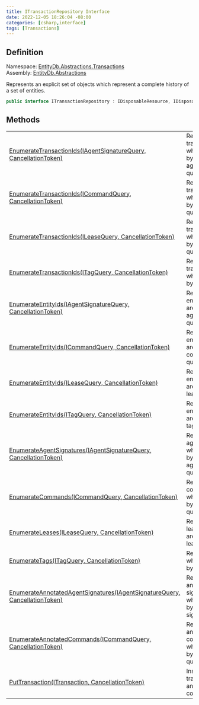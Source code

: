 ```yaml
---
title: ITransactionRepository Interface
date: 2022-12-05 18:26:04 -08:00
categories: [csharp,interface]
tags: [Transactions]
---
```


## Definition
Namespace: <a href='/posts/csharp.namespace.entitydb.abstractions.transactions/'>EntityDb.Abstractions.Transactions</a><br />
Assembly: <a href='/posts/csharp.assembly.entitydb.abstractions/'>EntityDb.Abstractions</a><br />

Represents an explicit set of objects which represent a complete history of a set of entities.

```cs
public interface ITransactionRepository : IDisposableResource, IDisposable, IAsyncDisposable
```
## Methods
<table><tr><td><!--/posts/csharp.notimplemented.entitydb.abstractions.transactions.itransactionrepository.enumeratetransactionids/--><a href='#'>EnumerateTransactionIds(IAgentSignatureQuery, CancellationToken)</a></td><td>
Returns the transaction ids which are found by a agentSignature query.
</td></tr><tr><td><!--/posts/csharp.notimplemented.entitydb.abstractions.transactions.itransactionrepository.enumeratetransactionids/--><a href='#'>EnumerateTransactionIds(ICommandQuery, CancellationToken)</a></td><td>
Returns the transaction ids which are found by a command query.
</td></tr><tr><td><!--/posts/csharp.notimplemented.entitydb.abstractions.transactions.itransactionrepository.enumeratetransactionids/--><a href='#'>EnumerateTransactionIds(ILeaseQuery, CancellationToken)</a></td><td>
Returns the transaction ids which are found by a lease query.
</td></tr><tr><td><!--/posts/csharp.notimplemented.entitydb.abstractions.transactions.itransactionrepository.enumeratetransactionids/--><a href='#'>EnumerateTransactionIds(ITagQuery, CancellationToken)</a></td><td>
Returns the transaction ids which are found by a tag query.
</td></tr><tr><td><!--/posts/csharp.notimplemented.entitydb.abstractions.transactions.itransactionrepository.enumerateentityids/--><a href='#'>EnumerateEntityIds(IAgentSignatureQuery, CancellationToken)</a></td><td>
Returns the entity ids which are found by a agentSignature query.
</td></tr><tr><td><!--/posts/csharp.notimplemented.entitydb.abstractions.transactions.itransactionrepository.enumerateentityids/--><a href='#'>EnumerateEntityIds(ICommandQuery, CancellationToken)</a></td><td>
Returns the entity ids which are found by a command query.
</td></tr><tr><td><!--/posts/csharp.notimplemented.entitydb.abstractions.transactions.itransactionrepository.enumerateentityids/--><a href='#'>EnumerateEntityIds(ILeaseQuery, CancellationToken)</a></td><td>
Returns the entity ids which are found by a lease query.
</td></tr><tr><td><!--/posts/csharp.notimplemented.entitydb.abstractions.transactions.itransactionrepository.enumerateentityids/--><a href='#'>EnumerateEntityIds(ITagQuery, CancellationToken)</a></td><td>
Returns the entity ids which are found by a tag query.
</td></tr><tr><td><!--/posts/csharp.notimplemented.entitydb.abstractions.transactions.itransactionrepository.enumerateagentsignatures/--><a href='#'>EnumerateAgentSignatures(IAgentSignatureQuery, CancellationToken)</a></td><td>
Returns the agentSignatures which are found by a agentSignature query.
</td></tr><tr><td><!--/posts/csharp.notimplemented.entitydb.abstractions.transactions.itransactionrepository.enumeratecommands/--><a href='#'>EnumerateCommands(ICommandQuery, CancellationToken)</a></td><td>
Returns the commands which are found by a command query.
</td></tr><tr><td><!--/posts/csharp.notimplemented.entitydb.abstractions.transactions.itransactionrepository.enumerateleases/--><a href='#'>EnumerateLeases(ILeaseQuery, CancellationToken)</a></td><td>
Returns the leases which are found by a lease query.
</td></tr><tr><td><!--/posts/csharp.notimplemented.entitydb.abstractions.transactions.itransactionrepository.enumeratetags/--><a href='#'>EnumerateTags(ITagQuery, CancellationToken)</a></td><td>
Returns the tags which are found by a tag query.
</td></tr><tr><td><!--/posts/csharp.notimplemented.entitydb.abstractions.transactions.itransactionrepository.enumerateannotatedagentsignatures/--><a href='#'>EnumerateAnnotatedAgentSignatures(IAgentSignatureQuery, CancellationToken)</a></td><td>
Returns the annotated agent signatures which are found by an agent signature query.
</td></tr><tr><td><!--/posts/csharp.notimplemented.entitydb.abstractions.transactions.itransactionrepository.enumerateannotatedcommands/--><a href='#'>EnumerateAnnotatedCommands(ICommandQuery, CancellationToken)</a></td><td>
Returns the annotated commands which are found by a command query.
</td></tr><tr><td><!--/posts/csharp.notimplemented.entitydb.abstractions.transactions.itransactionrepository.puttransaction/--><a href='#'>PutTransaction(ITransaction, CancellationToken)</a></td><td>
Inserts a single transaction with an atomic commit.
</td></tr></table>
